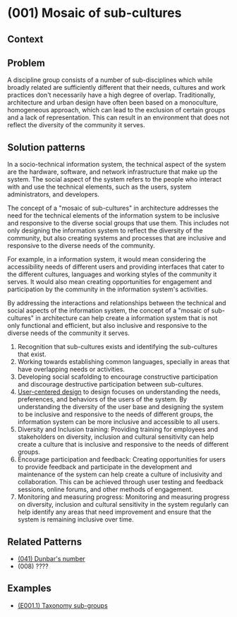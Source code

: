 # (001) Mosaic of sub-cultures

## Context

## Problem

A discipline group consists of a number of sub-disciplines which while broadly related are sufficiently different that their needs, cultures and work practices don't necessarily have a high degree of overlap.  Traditionally, architecture and urban design have often been based on a monoculture, homogeneous approach, which can lead to the exclusion of certain groups and a lack of representation.  This can result in an environment that does not reflect the diversity of the community it serves.


## Solution patterns

In a socio-technical information system, the technical aspect of the system are the hardware, software, and network infrastructure that make up the system. The social aspect of the system refers to the people who interact with and use the technical elements, such as the users, system administrators, and developers.

The concept of a "mosaic of sub-cultures" in architecture addresses the need for the technical elements of the information system to be inclusive and responsive to the diverse social groups that use them. This includes not only designing the information system to reflect the diversity of the community, but also creating systems and processes that are inclusive and responsive to the diverse needs of the community.

For example, in a information system, it would mean considering the accessibility needs of different users and providing interfaces that cater to the different cultures, languages and working styles of the community it serves. It would also mean creating opportunities for engagement and participation by the community in the information system's activities.

By addressing the interactions and relationships between the technical and social aspects of the information system, the concept of a "mosaic of sub-cultures" in architecture can help create a information system that is not only functional and efficient, but also inclusive and responsive to the diverse needs of the community it serves.

1. Recognition that sub-cultures exists and identifying the sub-cultures that exist.
2. Working towards establishing common languages, specially in areas that have overlapping needs or activities.
3. Developing social scafolding to encourage constructive participation and discourage destructive participation between sub-cultures.
4. [User-centered design](../../techniques/(T002)%20User%20centered%20design/README.md) to design focuses on understanding the needs, preferences, and behaviors of the users of the system. By understanding the diversity of the user base and designing the system to be inclusive and responsive to the needs of different groups, the information system can be more inclusive and accessible to all users.
5. Diversity and Inclusion training: Providing training for employees and stakeholders on diversity, inclusion and cultural sensitivity can help create a culture that is inclusive and responsive to the needs of different groups.
6. Encourage participation and feedback: Creating opportunities for users to provide feedback and participate in the development and maintenance of the system can help create a culture of inclusivity and collaboration. This can be achieved through user testing and feedback sessions, online forums, and other methods of engagement.
7. Monitoring and measuring progress: Monitoring and measuring progress on diversity, inclusion and cultural sensitivity in the system regularly can help identify any areas that need improvement and ensure that the system is remaining inclusive over time.

## Related Patterns

* [(041) Dunbar's number](../(041)%20Dunbar%20number/README.md)  
* (008) ????


## Examples

* [(E001.1) Taxonomy sub-groups](./examples/(E001.1)%20Taxonomy%20sub-groups.md)

<links to examples>
